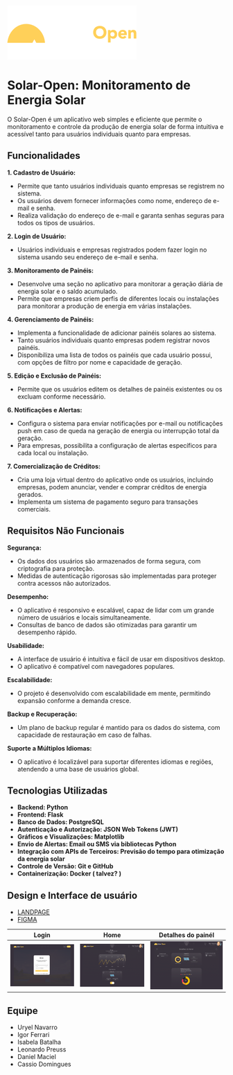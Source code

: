 ![Logo](logo.png)

# Solar-Open: Monitoramento de Energia Solar

O Solar-Open é um aplicativo web simples e eficiente que permite o monitoramento e controle da produção de energia solar de forma intuitiva e acessível tanto para usuários individuais quanto para empresas.

## Funcionalidades
**1. Cadastro de Usuário:**
- Permite que tanto usuários individuais quanto empresas se registrem no sistema.
- Os usuários devem fornecer informações como nome, endereço de e-mail e senha.
- Realiza validação do endereço de e-mail e garanta senhas seguras para todos os tipos de usuários.

**2. Login de Usuário:**
- Usuários individuais e empresas registrados podem fazer login no sistema usando seu endereço de e-mail e senha.

**3. Monitoramento de Painéis:**
- Desenvolve uma seção no aplicativo para monitorar a geração diária de energia solar e o saldo acumulado.
- Permite que empresas criem perfis de diferentes locais ou instalações para monitorar a produção de energia em várias instalações.

**4. Gerenciamento de Painéis:**
- Implementa a funcionalidade de adicionar painéis solares ao sistema.
- Tanto usuários individuais quanto empresas podem registrar novos painéis.
- Disponibiliza uma lista de todos os painéis que cada usuário possui, com opções de filtro por nome e capacidade de geração.

**5. Edição e Exclusão de Painéis:**
- Permite que os usuários editem os detalhes de painéis existentes ou os excluam conforme necessário.

**6. Notificações e Alertas:**
- Configura o sistema para enviar notificações por e-mail ou notificações push em caso de queda na geração de energia ou interrupção total da geração.
- Para empresas, possibilita a configuração de alertas específicos para cada local ou instalação.

**7. Comercialização de Créditos:**
- Cria uma loja virtual dentro do aplicativo onde os usuários, incluindo empresas, podem anunciar, vender e comprar créditos de energia gerados.
- Implementa um sistema de pagamento seguro para transações comerciais.

## Requisitos Não Funcionais
**Segurança:**
- Os dados dos usuários são armazenados de forma segura, com criptografia para proteção.
- Medidas de autenticação rigorosas são implementadas para proteger contra acessos não autorizados.

**Desempenho:**
- O aplicativo é responsivo e escalável, capaz de lidar com um grande número de usuários e locais simultaneamente.
- Consultas de banco de dados são otimizadas para garantir um desempenho rápido.

**Usabilidade:**
- A interface de usuário é intuitiva e fácil de usar em dispositivos desktop.
- O aplicativo é compatível com navegadores populares.

**Escalabilidade:**
- O projeto é desenvolvido com escalabilidade em mente, permitindo expansão conforme a demanda cresce.

**Backup e Recuperação:**
- Um plano de backup regular é mantido para os dados do sistema, com capacidade de restauração em caso de falhas.

**Suporte a Múltiplos Idiomas:**
- O aplicativo é localizável para suportar diferentes idiomas e regiões, atendendo a uma base de usuários global.

## Tecnologias Utilizadas
- **Backend: Python**
- **Frontend: Flask**
- **Banco de Dados: PostgreSQL**
- **Autenticação e Autorização: JSON Web Tokens (JWT)**
- **Gráficos e Visualizações: Matplotlib**
- **Envio de Alertas: Email ou SMS via bibliotecas Python**
- **Integração com APIs de Terceiros: Previsão do tempo para otimização da energia solar**
- **Controle de Versão: Git e GitHub**
- **Containerização: Docker ( talvez? )**

## Design e Interface de usuário
- [LANDPAGE](https://github.com/ferrariz1n/Solar-Open/tree/main/landpage-solaropen)
- [FIGMA](https://www.figma.com/file/KkfqRYg4qZbWhJrMlsQsxz/SolarOpenApp?type=design&node-id=0%3A1&t=9kGWvlB0hZiTA41J-1)

| Login                                      | Home                                      | Detalhes do painél                                      |
| ------------------------------------------- | ------------------------------------------- | ------------------------------------------- |
| ![Foto 1](foto1.png) | ![Foto 2](foto2.png) | ![Foto 3](foto3.png) |

## Equipe
- Uryel Navarro
- Igor Ferrari
- Isabela Batalha
- Leonardo Preuss
- Daniel Maciel
- Cassio Domingues
